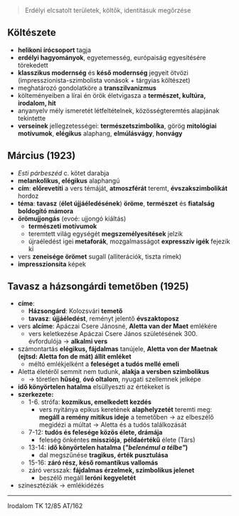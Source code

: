 > Erdélyi elcsatolt területek, költők, identitásuk megőrzése
## Költészete
- **helikoni írócsoport** tagja
- **erdélyi hagyományok**, egyetemesség, európaiság egyesítésére törekedett
- **klasszikus modernség** és **késő modernség** jegyeit ötvözi (impresszionista-szimbolista vonások + tárgyias költészet)
- meghatározó gondolatköre a **transzilvanizmus**
- költeményeiben a lírai én örök életvigasza a **természet, kultúra, irodalom, hit**
- anyanyelv mély ismeretét létfeltételnek, közösségteremtés alapjának tekintette
- **verseinek** jellegzetességei: **természetszimbolika**, görög **mitológiai motívumok**, **elégikus** alaphang, **elmúlásvágy**, **honvágy**

## Március (1923)
- *Esti párbeszéd* c. kötet darabja
- **melankolikus, elégikus** alaphangú
- **cím**: **előrevetíti** a vers témáját, **atmoszférát** teremt, **évszakszimbolikát** hordoz
- **téma**: **tavasz** (**élet újjáéledésének**) **öröme**, **természet** és **fiatalság** **boldogító mámora**
- **örömujjongás** (evoé: ujjongó kiáltás)
	- **természeti motívumok**
	- teremtett világ egységét **megszemélyesítések** jelzik
	- újraéledést igei **metaforák**, mozgalmasságot **expresszív igék** fejezik ki
- vers **zeneisége örömet** sugall (alliterációk, tiszta rímek)
- **impresszionsita** képek
## Tavasz a házsongárdi temetőben (1925)
- **címe**:
	- **Házsongárd**: Kolozsvári **temető**
	- **tavasz**: **újjáéledést**, reményt jelentő **évszaktoposz**
- vers **alcíme**: Apáczai Csere Jánosné, **Aletta van der Maet** emlékére
	- vers keletkezése Apáczai Csere János születésének 300. évfordulója -> **alkalmi vers**
- számontartás **elégikus, fájdalmas** tanújele, **Aletta von der Maetnak (ejtsd: Aletta fon de mát) állít emléket**
	- méltó emlékjelként a **feleséget a tudós mellé emeli**
- Aletta életéről semmit nem tudunk, **alakja a versben szimbolikus**
	- -> töretlen **hűség**, **óvó oltalom**, nyugati szellemnek jelképe
- **idő könyörtelen hatalma** elsüllyeszti az értékeket is
- **szerkezete:**
	- 1-6. strófa: **kozmikus, emelkedett kezdés**
		- vers nyitánya epikus keretének **alaphelyzetét** teremti meg: **megáll a remény mitikus ideje** a temetőben -> az elbeszélő megidézi a múltat -> Aletta és a tudós találkozását
	- 7-12: **tudós és felesége közös élete, drámája**
		- feleség önkéntes **missziója**, **példaértékű** élete (Társ)
	- 13-14: **idő könyörtelen hatalma (*"belenémul a télbe"*)**
		- dal megszűnése **tragikus, érték pusztulása**
	- 15-16: **záró rész, késő romantikus vallomás**
	- záró versszak: **fájdalmas érzelmek, szimbolikus jelenet**
		- beszélő megáll **leróni kegyeletét**
- szinesztéziák -> emlékidézés
---
Irodalom TK 12/85
AT/162